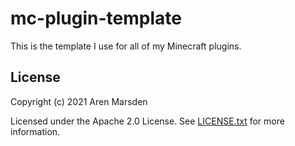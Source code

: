 # mc-plugin-template
This is the template I use for all of my Minecraft plugins.

## License
Copyright (c) 2021 Aren Marsden

Licensed under the Apache 2.0 License. See [LICENSE.txt](LICENSE.txt) for more information.
